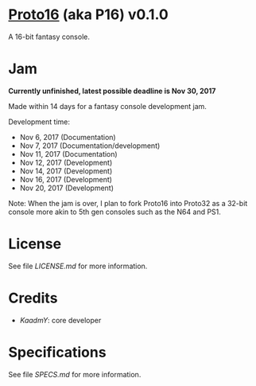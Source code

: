 
# [Proto16](https://github.com/kaadmy/proto16) (aka **P16**) v0.1.0

A 16-bit fantasy console.

# Jam

**Currently unfinished, latest possible deadline is Nov 30, 2017**

Made within 14 days for a fantasy console development jam.

Development time:

- Nov 6, 2017 (Documentation)
- Nov 7, 2017 (Documentation/development)
- Nov 11, 2017 (Documentation)
- Nov 12, 2017 (Development)
- Nov 14, 2017 (Development)
- Nov 16, 2017 (Development)
- Nov 20, 2017 (Development)

Note: When the jam is over, I plan to fork Proto16 into Proto32 as a 32-bit console more akin to 5th gen consoles such as the N64 and PS1.

# License

See file *LICENSE.md* for more information.

# Credits

- *KaadmY*: core developer

# Specifications

See file *SPECS.md* for more information.
